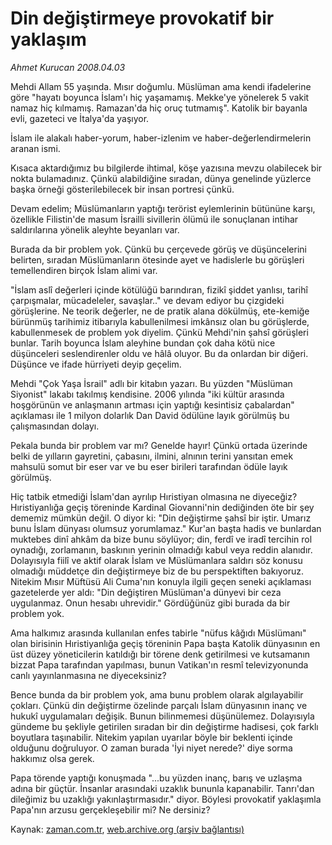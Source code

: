 # Din değiştirmeye provokatif bir yaklaşım

*Ahmet Kurucan 2008.04.03*

<tr><td class="metin" colspan="2" style="padding-top: 20px; padding-left: 5px; padding-right: 10px;">Mehdi Allam 55 yaşında. Mısır doğumlu. Müslüman ama kendi ifadelerine göre "hayatı boyunca İslam'ı hiç yaşamamış. Mekke'ye yönelerek 5 vakit namaz hiç kılmamış. Ramazan'da hiç oruç tutmamış". Katolik bir bayanla evli, gazeteci ve İtalya'da yaşıyor.</td></tr><tr><td class="metin" colspan="2" style="padding-top: 20px; padding-left: 5px; padding-right: 10px;"><p>İslam ile alakalı haber-yorum, haber-izlenim ve haber-değerlendirmelerin aranan ismi. 
<p>Kısaca aktardığımız bu bilgilerde ihtimal, köşe yazısına mevzu olabilecek bir nokta bulamadınız. Çünkü alabildiğine sıradan, dünya genelinde yüzlerce başka örneği gösterilebilecek bir insan portresi çünkü. 
<p>Devam edelim; Müslümanların yaptığı terörist eylemlerinin bütününe karşı, özellikle Filistin'de masum İsrailli sivillerin ölümü ile sonuçlanan intihar saldırılarına yönelik aleyhte beyanları var. 
<p>Burada da bir problem yok. Çünkü bu çerçevede görüş ve düşüncelerini belirten, sıradan Müslümanların ötesinde ayet ve hadislerle bu görüşleri temellendiren birçok İslam alimi var. 
<p>"İslam aslî değerleri içinde kötülüğü barındıran, fizikî şiddet yanlısı, tarihî çarpışmalar, mücadeleler, savaşlar.." ve devam ediyor bu çizgideki görüşlerine. Ne teorik değerler, ne de pratik alana dökülmüş, ete-kemiğe bürünmüş tarihimiz itibarıyla kabullenilmesi imkânsız olan bu görüşlerde, kabullenmesek de problem yok diyelim. Çünkü Mehdi'nin şahsî görüşleri bunlar. Tarih boyunca İslam aleyhine bundan çok daha kötü nice düşünceleri seslendirenler oldu ve hâlâ oluyor. Bu da onlardan bir diğeri. Düşünce ve ifade hürriyeti deyip geçelim. 
<p>Mehdi "Çok Yaşa İsrail" adlı bir kitabın yazarı. Bu yüzden "Müslüman Siyonist" lakabı takılmış kendisine. 2006 yılında "iki kültür arasında hoşgörünün ve anlaşmanın artması için yaptığı kesintisiz çabalardan" açıklaması ile 1 milyon dolarlık Dan David ödülüne layık görülmüş bu çalışmasından dolayı. 
<p>Pekala bunda bir problem var mı? Genelde hayır! Çünkü ortada üzerinde belki de yılların gayretini, çabasını, ilmini, alnının terini yansıtan emek mahsulü somut bir eser var ve bu eser birileri tarafından ödüle layık görülmüş. 
<p>Hiç tatbik etmediği İslam'dan ayrılıp Hıristiyan olmasına ne diyeceğiz? Hıristiyanlığa geçiş töreninde Kardinal Giovanni'nin dediğinden öte bir şey dememiz mümkün değil. O diyor ki: "Din değiştirme şahsî bir iştir. Umarız bunu İslam dünyası olumsuz yorumlamaz." Kur'an başta hadis ve bunlardan muktebes dinî ahkâm da bize bunu söylüyor; din, ferdî ve iradî tercihin rol oynadığı, zorlamanın, baskının yerinin olmadığı kabul veya reddin alanıdır. Dolayısıyla fiilî ve aktif olarak İslam ve Müslümanlara saldırı söz konusu olmadığı müddetçe din değiştirmeye biz de bu perspektiften bakıyoruz. Nitekim Mısır Müftüsü Ali Cuma'nın konuyla ilgili geçen seneki açıklaması gazetelerde yer aldı: "Din değiştiren Müslüman'a dünyevi bir ceza uygulanmaz. Onun hesabı uhrevidir." Gördüğünüz gibi burada da bir problem yok. 
<p>Ama halkımız arasında kullanılan enfes tabirle "nüfus kâğıdı Müslümanı" olan birisinin Hıristiyanlığa geçiş töreninin Papa başta Katolik dünyasının en üst düzey yöneticilerin katıldığı bir törene denk getirilmesi ve kutsamanın bizzat Papa tarafından yapılması, bunun Vatikan'ın resmî televizyonunda canlı yayınlanmasına ne diyeceksiniz? 
<p>Bence bunda da bir problem yok, ama bunu problem olarak algılayabilir çokları. Çünkü din değiştirme özelinde parçalı İslam dünyasının inanç ve hukukî uygulamaları değişik. Bunun bilinmemesi düşünülemez. Dolayısıyla gündeme bu şekliyle getirilen sıradan bir din değiştirme hadisesi, çok farklı boyutlara taşınabilir. Nitekim yapılan uyarılar böyle bir beklenti içinde olduğunu doğruluyor. O zaman burada 'İyi niyet nerede?' diye sorma hakkımız olsa gerek. 
<p>Papa törende yaptığı konuşmada "...bu yüzden inanç, barış ve uzlaşma adına bir güçtür. İnsanlar arasındaki uzaklık bununla kapanabilir. Tanrı'dan dileğimiz bu uzaklığı yakınlaştırmasıdır." diyor. Böylesi provokatif yaklaşımla Papa'nın arzusu gerçekleşebilir mi? Ne dersiniz? <br/></p></p></p></p></p></p></p></p></p></p></p></td></tr>

Kaynak: [zaman.com.tr](http://zaman.com.tr/yazar.do?yazino=672625), [web.archive.org (arşiv bağlantısı)](http://web.archive.org/web/20080609182758/http://www.zaman.com.tr:80/yazar.do?yazino=672625)
